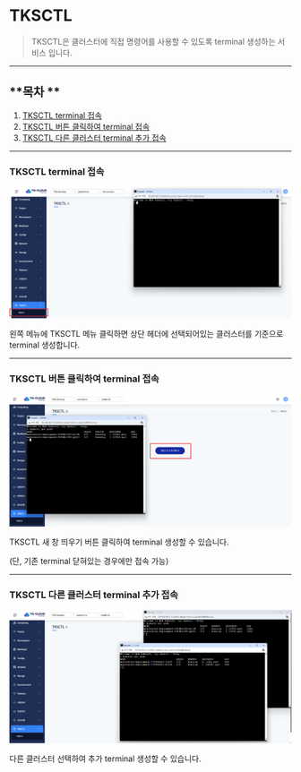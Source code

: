 # TKSCTL

> TKSCTL은 클러스터에 직접 명령어를 사용할 수 있도록 terminal 생성하는 서비스 입니다.

---
## **목차 **
1. [TKSCTL terminal 접속](#tksctl-terminal-접속)
2. [TKSCTL 버튼 클릭하여 terminal 접속](#tksctl-버튼-클릭하여-terminal-접속)
3. [TKSCTL 다른 클러스터 terminal 추가 접속](#tksctl-다른-클러스터-terminal-추가-접속)

---
### TKSCTL terminal 접속

![tksctl](img/tksctl.png)

왼쪽 메뉴에 TKSCTL 메뉴 클릭하면 상단 헤더에 선택되어있는 클러스터를 기준으로 terminal 생성합니다.

---
### TKSCTL 버튼 클릭하여 terminal 접속

![tksctl_button](img/tksctl_button.png)

TKSCTL 새 창 띄우기 버튼 클릭하여 terminal 생성할 수 있습니다.

(단, 기존 terminal 닫혀있는 경우에만 접속 가능)

---
### TKSCTL 다른 클러스터 terminal 추가 접속

![tksctl_multi](img/tksctl_multi.png)

다른 클러스터 선택하여 추가 terminal 생성할 수 있습니다.